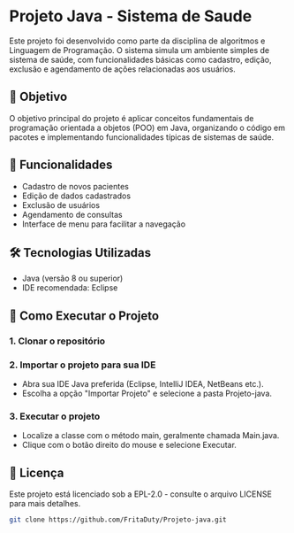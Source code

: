 # Projeto Java - Sistema de Saude 

Este projeto foi desenvolvido como parte da disciplina de algoritmos e Linguagem de Programação. O sistema simula um ambiente simples de sistema de saúde, com funcionalidades básicas como cadastro, edição, exclusão e agendamento de ações relacionadas aos usuários.

## 📌 Objetivo

O objetivo principal do projeto é aplicar conceitos fundamentais de programação orientada a objetos (POO) em Java, organizando o código em pacotes e implementando funcionalidades típicas de sistemas de saúde.

## 🔧 Funcionalidades

- Cadastro de novos pacientes 
- Edição de dados cadastrados
- Exclusão de usuários
- Agendamento de consultas
- Interface de menu para facilitar a navegação

## 🛠️ Tecnologias Utilizadas

- Java (versão 8 ou superior)
- IDE recomendada: Eclipse

## 🚀 Como Executar o Projeto

### 1. Clonar o repositório

### 2. Importar o projeto para sua IDE

- Abra sua IDE Java preferida (Eclipse, IntelliJ IDEA, NetBeans etc.).
- Escolha a opção "Importar Projeto" e selecione a pasta Projeto-java.

### 3. Executar o projeto
- Localize a classe com o método main, geralmente chamada Main.java.
- Clique com o botão direito do mouse e selecione Executar.

## 📝 Licença

Este projeto está licenciado sob a EPL-2.0 - consulte o arquivo LICENSE para mais detalhes.

```bash
git clone https://github.com/FritaDuty/Projeto-java.git

